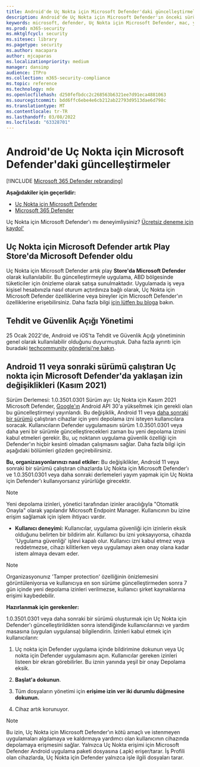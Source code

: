 ```yaml
---
title: Android'de Uç Nokta için Microsoft Defender'daki güncelleştirmeler
description: Android'de Uç Nokta için Microsoft Defender'ın önceki sürümlerine yapılan önemli değişiklikler hakkında bilgi öğrenin.
keywords: microsoft, defender, Uç Nokta için Microsoft Defender, mac, yükleme, macos, whatsnew
ms.prod: m365-security
ms.mktglfcycl: security
ms.sitesec: library
ms.pagetype: security
ms.author: macapara
author: mjcaparas
ms.localizationpriority: medium
manager: dansimp
audience: ITPro
ms.collection: m365-security-compliance
ms.topic: reference
ms.technology: mde
ms.openlocfilehash: d250fefbdcc2c268563b6321ee7d91eca4881063
ms.sourcegitcommit: bdd6ffc6ebe4e6cb212ab22793d9513dae6d798c
ms.translationtype: MT
ms.contentlocale: tr-TR
ms.lasthandoff: 03/08/2022
ms.locfileid: "63328701"
---
```

# <a name="whats-new-in-microsoft-defender-for-endpoint-on-android"></a>Android'de Uç Nokta için Microsoft Defender'daki güncelleştirmeler

[!INCLUDE [Microsoft 365 Defender rebranding](../../includes/microsoft-defender.md)]

**Aşağıdakiler için geçerlidir:**
- [Uç Nokta için Microsoft Defender](https://go.microsoft.com/fwlink/p/?linkid=2154037)
- [Microsoft 365 Defender](https://go.microsoft.com/fwlink/?linkid=2118804)

Uç Nokta için Microsoft Defender'ı mı deneyimliysiniz? [Ücretsiz deneme için kaydol'](https://signup.microsoft.com/create-account/signup?products=7f379fee-c4f9-4278-b0a1-e4c8c2fcdf7e&ru=https://aka.ms/MDEp2OpenTrial?ocid=docs-wdatp-exposedapis-abovefoldlink)

## <a name="microsoft-defender-for-endpoint-is-now-microsoft-defender-in-the-play-store"></a>Uç Nokta için Microsoft Defender artık Play Store'da Microsoft Defender oldu

Uç Nokta için Microsoft Defender artık play **Store'da Microsoft Defender** olarak kullanılabilir. Bu güncelleştirmeyle uygulama, ABD bölgesinde tüketiciler için önizleme olarak satışa sunulmaktadır. Uygulamada iş veya kişisel hesabınızla nasıl oturum açtırdınıza bağlı olarak, Uç Nokta için Microsoft Defender özelliklerine veya bireyler için Microsoft Defender'ın özelliklerine erişebilirsiniz. Daha fazla bilgi [için lütfen bu bloga](https://www.microsoft.com/en-us/microsoft-365/microsoft-defender-for-individuals) bakın.

## <a name="threat-and-vulnerability-management"></a>Tehdit ve Güvenlik Açığı Yönetimi

25 Ocak 2022'de, Android ve iOS'ta Tehdit ve Güvenlik Açığı yönetiminin genel olarak kullanılabilir olduğunu duyurmuştuk. Daha fazla ayrıntı için buradaki [techcommunity gönderisi'ne bakın](https://techcommunity.microsoft.com/t5/microsoft-defender-for-endpoint/announcing-general-availability-of-vulnerability-management/ba-p/3071663).

## <a name="upcoming-permission-changes-for-microsoft-defender-for-endpoint-running-android-11-or-later-nov-2021"></a>Android 11 veya sonraki sürümü çalıştıran Uç nokta için Microsoft Defender'da yaklaşan izin değişiklikleri (Kasım 2021)

Sürüm Derlemesi: 1.0.3501.0301 Sürüm ayı: Uç Nokta için Kasım 2021 Microsoft Defender, [Google'ın](https://developer.android.com/distribute/play-policies#APILevel30) Android API 30'a yükseltmek için gerekli olan bu güncelleştirmeyi yayınlandı. Bu değişiklik, Android 11 veya [daha sonraki bir sürümü](https://developer.android.com/training/data-storage/manage-all-files#all-files-access-google-play) çalıştıran cihazlar için yeni depolama izni isteyen kullanıcılara soracak. Kullanıcıların Defender uygulamasını sürüm 1.0.3501.0301 veya daha yeni bir sürümle güncelleştirecekleri zaman bu yeni depolama iznini kabul etmeleri gerekir. Bu, uç noktanın uygulama güvenlik özelliği için Defender'ın hiçbir kesinti olmadan çalışmasını sağlar. Daha fazla bilgi için aşağıdaki bölümleri gözden geçirebilirsiniz.

**Bu, organizasyonlarınızı nasıl etkiler:** Bu değişiklikler, Android 11 veya sonraki bir sürümü çalıştıran cihazlarda Uç Nokta için Microsoft Defender'ı ve 1.0.3501.0301 veya daha sonraki derlemeleri yayım yapmak için Uç Nokta için Defender'ı kullanıyorsanız yürürlüğe girecektir.

> [!NOTE]
> Yeni depolama izinleri, yönetici tarafından izinler aracılığıyla "Otomatik Onayla" olarak yapılandır Microsoft Endpoint Manager. Kullanıcının bu izine erişim sağlamak için işlem ihtiyacı vardır.

- **Kullanıcı deneyimi:** Kullanıcılar, uygulama güvenliği için izinlerin eksik olduğunu belirten bir bildirim alır. Kullanıcı bu izni yoksayıyorsa, cihazda 'Uygulama güvenliği' işlevi kapalı olur. Kullanıcı izni kabul etmez veya reddetmezse, cihazı kilitlerken veya uygulamayı aken onay olana kadar istem almaya devam eder.

> [!NOTE]
> Organizasyonunız 'Tamper protection' özelliğinin önizlemesini görüntüleniyorsa ve kullanıcıya en son sürüme güncelleştirmeden sonra 7 gün içinde yeni depolama izinleri verilmezse, kullanıcı şirket kaynaklarına erişimi kaybedebilir.

**Hazırlanmak için gerekenler:**

1.0.3501.0301 veya daha sonraki bir sürümü oluşturmak için Uç Nokta için Defender'ı güncelleştirildikten sonra istendiğinde kullanıcılarınızı ve yardım masasına (uygulan uygulansa) bilgilendirin. İzinleri kabul etmek için kullanıcıların:

1. Uç nokta için Defender uygulama içinde bildirimine dokunun veya Uç nokta için Defender uygulamasını açın. Kullanıcılar gereken izinleri listeen bir ekran görebilirler. Bu iznin yanında yeşil bir onay Depolama eksik.

2. **Başlat'a dokunun**.

3. Tüm dosyaların yönetimi için **erişime izin ver iki durumlu düğmesine dokunun.**

4. Cihaz artık korunuyor.

  > [!NOTE]
  > Bu izin, Uç Nokta için Microsoft Defender'ın kötü amaçlı ve istenmeyen uygulamaları algılamaya ve kaldırmaya yardımcı olan kullanıcının cihazında depolamaya erişmesini sağlar. Yalnızca Uç Nokta erişimi için Microsoft Defender Android uygulama paketi dosyasına (.apk) erişer/tarar. İş Profili olan cihazlarda, Uç Nokta için Defender yalnızca işle ilgili dosyaları tarar.
